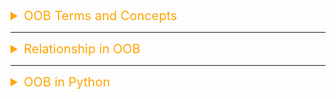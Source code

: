 <details><summary style="font-size:20px;color:Orange">OOB Terms and Concepts</summary>

#### Abstraction:

-   Abstraction is the concept of hiding the complex implementation details and showing only the essential features of an object.
-   It focuses on what an object does rather than how it does it, providing a simplified view that facilitates understanding and reduces complexity.
-   Abstraction is often achieved through interfaces or abstract classes.

**Abstraction** in the context of Object-Oriented Programming (OOP) is the concept of **hiding the complex implementation details** of a system and exposing only the essential, relevant features to the user. It allows developers to focus on **what** an object does rather than **how** it does it. Abstraction is achieved through abstract classes and interfaces, where only the necessary functionalities are shown, and unnecessary details are hidden.

In simple terms, abstraction lets you define **high-level behaviors** of objects while keeping the internal workings hidden from the user.

-   **Key Points of Abstraction**:

    -   **Hiding implementation details**: The internal complexity of an object or system is hidden, and only the functionality is exposed.
    -   **Focus on functionality**: Users interact with objects at a high level, knowing what the object can do but not how it performs its tasks.
    -   **Simplifies interactions**: It makes working with objects or systems easier by providing a simplified interface.

-   **How Abstraction Works**:

    -   **Abstract Classes**: A class that cannot be instantiated directly and is used to define a blueprint for other classes. Abstract classes may contain both abstract methods (methods with no implementation) and concrete methods.
    -   **Interfaces**: An interface defines a contract that implementing classes must fulfill, typically by providing method signatures without any implementation.

```python
from abc import ABC, abstractmethod

# Abstract class
class Animal(ABC):
    @abstractmethod
    def sound(self):
        pass  # Abstract method, no implementation

    def sleep(self):
        print(f"{self.__class__.__name__} is sleeping")

# Concrete class - inherits from Animal
class Dog(Animal):
    def sound(self):
        return "Bark"

# Concrete class - inherits from Animal
class Cat(Animal):
    def sound(self):
        return "Meow"

# Example usage
dog = Dog()
cat = Cat()

print(dog.sound())  # Output: Bark
print(cat.sound())  # Output: Meow

dog.sleep()  # Output: Dog is sleeping
cat.sleep()  # Output: Cat is sleeping
```

-   **Explanation**:

    -   **Abstract Class**: `Animal` is an abstract class with an abstract method `sound()`. It defines the common interface for all subclasses (like `Dog` and `Cat`), requiring them to provide their specific implementation of `sound()`.
    -   **Concrete Classes**: `Dog` and `Cat` are concrete subclasses that implement the `sound()` method. The user only knows that a `Dog` barks and a `Cat` meows, without knowing how the sounds are generated internally.
    -   **Simplification**: The internal workings of how the sound is made are abstracted away, so the user interacts with the simplified interface—just calling `sound()`.

-   **Benefits of Abstraction**:

    1. **Reduces complexity**: By hiding unnecessary details, abstraction makes systems easier to use and understand.
    2. **Improves code maintainability**: By separating the interface from implementation, changes can be made internally without affecting the external code.
    3. **Promotes modularity**: Different parts of a system can be developed and maintained independently, making the system more modular.
    4. **Enforces rules**: Abstraction ensures that derived classes implement the necessary methods, making sure that certain functionality is always present.

#### Encapsulation:

-   Encapsulation is the bundling of data (attributes) and methods that operate on the data within a single unit (class).
-   It hides the internal state of an object from the outside world and restricts access to it through well-defined interfaces.
-   Encapsulation helps achieve data abstraction and modularity, enhancing code maintainability and flexibility.

#### Polymorphism:

**Polymorphism** in the context of Object-Oriented Programming (OOP) refers to the ability of different objects to respond to the same method or function call in a way specific to their class or type. It allows one interface (or method name) to be used for different data types or objects, meaning that the same operation can behave differently on different classes or objects.

-   Polymorphism allows objects of different classes to be treated as objects of a common superclass.
-   It enables the same method name to behave differently depending on the object it is called on, based on the object's type.
-   Polymorphism is achieved through method overriding and method overloading.

1. **Compile-time Polymorphism (Static Polymorphism)**:

    - Achieved through **method overloading** or **operator overloading**.
    - Multiple methods can have the same name but different parameters (signature) within the same class.
    - Resolved at compile-time.

    ```python
    class Calculator:
        def add(self, a, b):
            return a + b

        def add(self, a, b, c):
            return a + b + c

    calc = Calculator()
    print(calc.add(2, 3))         # This will raise an error in Python (no compile-time polymorphism).
    print(calc.add(2, 3, 4))      # Python does not directly support method overloading.
    ```

2. **Run-time Polymorphism (Dynamic Polymorphism)**:

    - Achieved through **method overriding** in which a subclass provides a specific implementation of a method that is already defined in its superclass.
    - Resolved at runtime.
    - This is the most common form of polymorphism in OOP.

    ```python
    class Animal:
        def sound(self):
            return "Some generic sound"

    class Dog(Animal):
        def sound(self):
            return "Bark"

    class Cat(Animal):
        def sound(self):
            return "Meow"

    # Run-time polymorphism
    animals = [Dog(), Cat(), Animal()]

    for animal in animals:
        print(animal.sound())
    ```

    - The method `sound()` exists in both the `Animal` class and its subclasses `Dog` and `Cat`.
    - Even though we call the same method (`sound`) on different objects (instances of `Dog`, `Cat`, and `Animal`), the behavior changes according to the specific type of object.
    - This is an example of **run-time polymorphism** or **method overriding**.

-   **Key Concepts of Polymorphism**:

    -   **Method Overriding**: Subclasses provide a specific implementation of a method that is already defined in its superclass, allowing behavior to be dynamically determined at runtime.
    -   **Method Overloading**: Multiple methods with the same name but different parameter types or numbers, allowing different behavior based on the arguments passed (not natively supported in Python).

-   **Benefits of Polymorphism**:
    1. **Code Reusability**: Polymorphism allows developers to write more generic and reusable code.
    2. **Flexibility**: It allows one interface to be used with a variety of data types, improving flexibility.
    3. **Extensibility**: New classes can be added to a system without modifying existing code, as long as they adhere to the expected interface.

#### Inheritance:

In Python's Object-Oriented Programming (OOP), **inheritance** is a powerful concept that allows one class (called the **subclass** or **child class**) to inherit properties and behaviors (methods and attributes) from another class (the **superclass** or **parent class**). This promotes code reuse, as shared functionalities can be implemented once in a parent class and inherited by multiple subclasses. Inheritance also facilitates polymorphism and a hierarchical class structure, making code easier to extend and maintain.

-   Inheritance is a mechanism where a new class (subclass) is created by deriving properties from an existing class (superclass).
-   Subclasses inherit attributes and methods from their superclass and can override or extend them.
-   It promotes code reuse and allows for hierarchical organization of classes.

1. **Single Inheritance**:

    - When a subclass inherits from only one superclass. This is the most straightforward form of inheritance.

    ```python
    class Animal:
        def speak(self):
            return "Some sound"

    class Dog(Animal):
        def bark(self):
            return "Woof!"
    ```

2. **Multiple Inheritance**:

    - When a class inherits from more than one superclass.
    - Python supports multiple inheritance, but it can be complex because of potential method conflicts (which can arise when multiple parent classes have methods with the same name).
    - Python uses the **Method Resolution Order (MRO)** to determine the method call order when multiple inheritance is involved.

    ```python
    class Mammal:
        def breathe(self):
            return "Inhale, exhale"

    class Swimmer:
        def swim(self):
            return "Swim in the water"

    class Dolphin(Mammal, Swimmer):
        pass
    ```

    -`Method Resolution Order (MRO)`: - In cases of multiple inheritance, MRO determines the order in which classes are searched for a method. - Python uses the **C3 linearization algorithm** to establish MRO, which follows a depth-first, left-to-right hierarchy. - You can view a class’s MRO with `ClassName.__mro__` or `ClassName.mro()`.

3. **Multilevel Inheritance**:

    - A class inherits from another class, which in turn inherits from another class, forming a chain.
    - Example:

        ```python
        class LivingBeing:
            def is_alive(self):
                return True

        class Animal(LivingBeing):
            pass

        class Dog(Animal):
            def bark(self):
                return "Woof!"
        ```

4. **Hierarchical Inheritance**:

    - Multiple classes inherit from the same superclass.
    - Example:

        ```python
        class Animal:
            def speak(self):
                return "Animal sound"

        class Cat(Animal):
            def purr(self):
                return "Purr"

        class Dog(Animal):
            def bark(self):
                return "Woof!"
        ```

5. **Hybrid Inheritance**:

    - A combination of two or more types of inheritance.
    - Often used in complex scenarios where various classes are combined in a single design structure.

6. **Overriding Methods**:

    - **Method Overriding** occurs when a subclass provides a specific implementation of a method that is already defined in its superclass.
    - The subclass method overrides the superclass method, and Python calls the overridden method of the subclass.

    ```python
    class Animal:
        def sound(self):
            return "Some generic sound"

    class Dog(Animal):
        def sound(self):  # Overriding the sound method
            return "Woof!"

    dog = Dog()
    print(dog.sound())  # Output: Woof!
    ```

7. **Using `super()` Function**:

    - The `super()` function allows access to methods of the superclass from the subclass.
    - It is commonly used to call the `__init__` method of the superclass to initialize inherited attributes or to reuse superclass methods with additional functionality.

    ```python
    class Animal:
        def __init__(self, name):
            self.name = name

    class Dog(Animal):
        def __init__(self, name, breed):
            super().__init__(name)  # Call the superclass constructor
            self.breed = breed

    dog = Dog("Buddy", "Golden Retriever")
    print(dog.name)  # Output: Buddy
    print(dog.breed)  # Output: Golden Retriever
    ```

8. **Polymorphism in Inheritance**:

    - **Polymorphism** allows objects of different classes to be treated as objects of a common superclass.
    - It enables different classes to use the same interface, which simplifies calling methods across class types without needing to know the specific class.

    ```python
    class Animal:
        def speak(self):
            pass

    class Dog(Animal):
        def speak(self):
            return "Woof!"

    class Cat(Animal):
        def speak(self):
            return "Meow!"

    # Polymorphic function
    def animal_sound(animal):
        print(animal.speak())

    animal_sound(Dog())  # Output: Woof!
    animal_sound(Cat())  # Output: Meow!
    ```

9. **Benefits of Inheritance**:

    1. **Code Reusability**: Common code resides in the superclass, making it reusable across multiple subclasses.
    2. **Enhanced Maintainability**: Changes in the superclass propagate to subclasses, simplifying maintenance.
    3. **Simplifies Code with Polymorphism**: Methods can be called on different subclass instances without needing type checks.
    4. **Improves Readability**: Hierarchical structures organize related classes, improving the readability and structure of code.

10. **Key Points to Remember**:

    - **Inheritance Hierarchies**: Avoid deep inheritance hierarchies as they may introduce complexity. Keep hierarchies simple for easy debugging and maintenance.
    - **Composition over Inheritance**: Sometimes, using **composition** (including instances of other classes as attributes) is preferred over inheritance for more flexibility and modularity.
    - **Multiple Inheritance Caution**: In scenarios where multiple inheritance is unavoidable, be aware of potential method conflicts and rely on MRO to understand method calls.

#### Composition:

**Composition** in Object-Oriented Programming (OOP) is a design principle in which one class contains references to objects of other classes, rather than inheriting their behavior. This allows a class to achieve complex functionality by using or "composing" other objects as attributes, rather than inheriting from them. Composition promotes modular, flexible, and maintainable code, as changes in one component class do not directly impact the others, unlike inheritance.

1. **Has-a Relationship**:

    - Composition represents a **"has-a"** relationship between classes, as opposed to inheritance, which represents an **"is-a"** relationship.
    - For example, a `Car` **has-a** `Engine`, a `House` **has-a** `Door`.

2. **Object Usage**:

    - A class (composite class) contains instances of other classes (component classes) as attributes. This enables it to use the functionalities of the component classes without needing to inherit from them.
    - This way, each component can be developed independently and can be reused across different composite classes.

3. **Flexibility and Reusability**:

    - Composition allows combining objects to achieve complex functionality.
    - It makes code more flexible and reusable, as you can change or replace a component class independently of the composite class.

4. **Better for Some Scenarios than Inheritance**:
    - Composition is preferred over inheritance when a class doesn’t naturally fit into a hierarchy or when the relationship between classes is not strictly hierarchical.

-   **Composition** vs. **Inheritance**: When to Use Which?

    -   `Use Inheritance` when:

        -   The relationship between classes is naturally hierarchical (e.g., `Bird` is a type of `Animal`).
        -   You need to leverage polymorphism, where objects of different subclasses are treated uniformly.

    -   `Use Composition` when:

        -   Classes should be decoupled and independently replaceable.
        -   You need more flexibility to combine behaviors rather than force classes into a strict hierarchy.

-   **Example**: Consider a `Library` class composed of `Book` and `LibraryMember` classes.

    ```python
    class Book:
        def __init__(self, title, author):
            self.title = title
            self.author = author

    class LibraryMember:
        def __init__(self, name):
            self.name = name
            self.borrowed_books = []

        def borrow_book(self, book):
            self.borrowed_books.append(book)
            return f"{self.name} borrowed {book.title} by {book.author}"

    class Library:
        def __init__(self):
            self.books = []
            self.members = []

        def add_book(self, book):
            self.books.append(book)
            return f"Book '{book.title}' added to library."

        def add_member(self, member):
            self.members.append(member)
            return f"Member '{member.name}' added to library."

        def borrow_book(self, member_name, book_title):
            member = next((m for m in self.members if m.name == member_name), None)
            book = next((b for b in self.books if b.title == book_title), None)

            if member and book:
                self.books.remove(book)
                return member.borrow_book(book)
            return "Book or member not found."

    # Create instances and use the Library
    library = Library()
    book1 = Book("1984", "George Orwell")
    member1 = LibraryMember("Alice")

    print(library.add_book(book1))  # Output: Book '1984' added to library.
    print(library.add_member(member1))  # Output: Member 'Alice' added to library.
    print(library.borrow_book("Alice", "1984"))  # Output: Alice borrowed 1984 by George Orwell
    ```

-   **Advantages of Composition**:

    -   `Scalability`: If new types of resources (e.g., `Magazine`) or features are needed, they can be added independently without modifying the `Library` class.
    -   `Maintainability`: The `Library` class does not need to manage the internal details of `Book` or `LibraryMember`; it only uses their public interfaces.
    -   `Decoupling`: Composition leads to decoupled code where each class is responsible for its own behavior, making the code more maintainable and flexible.
    -   `Encapsulation`: By embedding one class within another, composition provides a way to encapsulate different parts of the functionality, allowing you to hide implementation details.
    -   `Reusability`: Components (like `Engine`, `Tire`, `Book`, etc.) are reusable across various classes without duplicating code or forcing inheritance.

#### Method Overriding:

-   Method overriding occurs when a subclass provides a specific implementation of a method that is already defined in its superclass.
-   It allows subclasses to customize or extend the behavior of inherited methods.
-   Overridden methods have the same signature (name and parameters) as the methods they override.

#### Method Overloading:

-   Method overloading refers to defining multiple methods in a class with the same name but different parameters.
-   Python does not support method overloading by default (unlike languages like `Java` or `C++`), but it can be simulated using default parameter values or variable-length argument lists.

</details>

---

<details><summary style="font-size:20px;color:Orange">Relationship in OOB</summary>

In Object-Oriented Programming (OOP), a relationship refers to the connection or association between classes or objects. It defines how classes or objects interact with each other to achieve specific functionalities or behaviors. Relationships are essential for modeling and designing complex systems by representing the connections and dependencies between different parts of a program.

```python
# Inheritance - Base class and derived classes
class Animal:
    def __init__(self, name, species):
        self.name = name
        self.species = species

    def make_sound(self):
        return "Some generic sound"

    def __str__(self):
        return f"{self.name} is a {self.species}"

# Inheritance - Subclasses
class Mammal(Animal):
    def __init__(self, name, species, is_warm_blooded=True):
        super().__init__(name, species)
        self.is_warm_blooded = is_warm_blooded

    def make_sound(self):
        return "Mammal sound"

class Bird(Animal):
    def __init__(self, name, species, can_fly=True):
        super().__init__(name, species)
        self.can_fly = can_fly

    def make_sound(self):
        return "Chirp chirp"

# Composition - Nest cannot exist without Bird
class Nest:
    def __init__(self, material):
        self.material = material

    def __str__(self):
        return f"Nest made of {self.material}"

class BirdWithNest(Bird):
    def __init__(self, name, species, material="sticks"):
        super().__init__(name, species)
        self.nest = Nest(material)  # Nest is part of Bird

# Association - Zoo uses Animals (has a relationship with Animal objects)
# Aggregation - Animals can exist independently of Zoo
class Zoo:
    def __init__(self, name):
        self.name = name
        self.animals = []   # Aggregation: Zoo contains animals but animals can exist outside the zoo.

    def add_animal(self, animal):
        self.animals.append(animal)

    def perform_zookeeper_duties(self, zookeeper):
        for animal in self.animals:
            zookeeper.feed_animal(animal)

# Composition - Zookeeper cannot exist without Zoo
class Zookeeper:
    def feed_animal(self, animal):
        print(f"Zookeeper is feeding the {animal.species}.")

# Dependency - Vet depends on Animals for treatment
class Vet:
    def treat(self, animal):
        print(f"Vet is treating {animal.name}, the {animal.species}")

# Demonstrating the concepts
def main():
    # Inheritance - Mammals and Birds are inherited from Animal
    lion = Mammal("Lion", "Panthera leo")
    eagle = Bird("Eagle", "Aquila chrysaetos")

    # Aggregation - Zoo can contain animals
    zoo = Zoo("City Zoo")
    zoo.add_animal(lion)
    zoo.add_animal(eagle)

    # Showing all animals in the zoo (Aggregation: Zoo has animals)
    zoo.show_animals()

    # Composition - Bird with a nest (Nest cannot exist without Bird)
    sparrow = BirdWithNest("Sparrow", "Passeridae", "grass")
    print(sparrow)
    print(sparrow.nest)

    # Association - Vet treating animals
    vet = Vet()
    vet.treat(lion)  # Dependency: Vet depends on the Animal for treatment

if __name__ == "__main__":
    main()
```

1.  **Association**: Association represents a relationship between two classes, indicating that objects of one class are connected to objects of another class.

    -   It can be a one-to-one, one-to-many, or many-to-many relationship.
    -   Associations can be bidirectional or unidirectional.
    -   It's often represented by a line connecting the associated classes on a class diagram.
    -   Multiplicity notation indicates the number of instances allowed in the relationship.

    ```python
    class Zookeeper:
        def feed_animal(self, animal):
            print(f"Zookeeper is feeding the {animal.species}.")

    # Create instances
    zookeeper = Zookeeper()
    lion = Animal("Lion", "Roar")

    # Association
    zookeeper.feed_animal(lion)
    ```

    -   In this example, the `Zookeeper` class has a method feed_animal, creating an association with the `Animal` class. An instance of `Zookeeper` can interact with instances of Animal, demonstrating a simple form of association.
    -   In another example, the `Zoo` class is associated with the `Animal` class because it uses `Animal` objects. The Zoo does not "own" the animals but can interact with them (association).

2.  **Aggregation**: Aggregation is a special form of association where one class represents the "whole" and another class represents the "part." The part can exist independently of the whole.

    -   Aggregation implies a relationship where one class contains another class, but the contained class can exist on its own.
    -   It's often represented by a diamond shape on the side of the whole class.
    -   Aggregation is less restrictive than composition; the part can be shared among different wholes.

    ```python

    class Zoo:
        def __init__(self, name):
            self.name = name
            self.animals = []

        def add_animal(self, animal):
            self.animals.append(animal)

        def perform_zookeeper_duties(self, zookeeper):
            for animal in self.animals:
                zookeeper.feed_animal(animal)

    # Create instances
    zoo = Zoo("City Zoo")
    lion = Animal("Lion", "Roar")

    # Aggregation
    zoo.add_animal(lion)
    ```

    -   In this example, the `Zoo` class has a list of `Animal` objects. The `Zoo` is the whole, and `Animal` is the part. The `Animal` instances can exist independently, and the `Zoo` class can aggregate multiple `Animal` instances.
    -   The `Zoo` contains a list of `Animal` objects (mammals and birds). The `Zoo` can exist without these specific animals, and the animals can exist independently of the `Zoo`. This is an example of aggregation.

3.  **Composition**: Composition is a stronger form of aggregation where the part cannot exist independently of the whole. If the whole is destroyed, the parts are also destroyed.

    -   It implies a strong ownership relationship. The part is a fundamental component of the whole.
    -   It's often represented by a filled diamond shape on the side of the whole class.
    -   Lifecycle management of the part is controlled by the whole.

    ```python

    class Zoo:
        def __init__(self, name):
            self.name = name
            self.animals = []

        def add_animal(self, animal):
            self.animals.append(animal)

        def perform_zookeeper_duties(self, zookeeper):
            for animal in self.animals:
                zookeeper.feed_animal(animal)

    # Create instances
    zoo = Zoo("City Zoo")
    lion = Animal("Lion", "Roar")
    zookeeper = Zookeeper()

    # Composition
    zoo.add_animal(lion)
    zoo.perform_zookeeper_duties(zookeeper)
    ```

    -   In this example, the `Zoo` class has a method `perform_zookeeper_duties(zookeeper)` that takes a `Zookeeper` instance and performs duties for each animal in the `zoo`. The `Zoo` and `Zookeeper` classes are in a composition relationship because the `Zookeeper` is an integral part of the `Zoo`, and its actions are tightly coupled with the zoo's functionality.
    -   The `BirdWithNest` class contains a `Nest` object, and this is an example of composition because a `Nest` cannot exist without a Bird. If a `BirdWithNest` object is destroyed, the `Nest` object is destroyed as well. In composition, the contained object’s lifecycle is dependent on the container object.

4.  **Inheritance**: Inheritance represents an "is-a" relationship, where a subclass inherits attributes and behaviors from a superclass.

    -   It allows the creation of a new class based on an existing class.
    -   The subclass (derived class) inherits the properties and behaviors of the superclass (base class).
    -   It promotes code reuse and supports the concept of polymorphism.

    ```python
    class Animal:
        def __init__(self, species):
            self.species = species

        def make_sound(self):
            print("Generic animal sound")


    class Dog(Animal):
        def make_sound(self):
            print("Woof!")

    # Inheritance
    dog = Dog("Canine")
    dog.make_sound()  # Outputs: Woof!
    ```

    -   In this example, `Dog` is a subclass of `Animal`. The `Dog` class inherits the species attribute from the `Animal` class and overrides the make_sound method.

5.  **Dependency**: Dependency is a relationship where one class relies on another class, but it is not part of an association, aggregation, or composition. It indicates that a change in one class may affect another class.

    -   Dependency refers to one class depending on another for some operation.
    -   It is a weaker relationship compared to association.
    -   Dependencies are typically represented by a dashed arrow on a class diagram.
    -   Changes in the independent class may require modifications in the dependent class.

    ```python
    # Dependency - Vet depends on Animals for treatment
    class Vet:
        def treat(self, animal):
            print(f"Vet is treating {animal.name}, the {animal.species}")

    # Association - Vet treating animals
    vet = Vet()
    vet.treat(lion)  # Dependency: Vet depends on the Animal for treatment
    ```

    -   The `Vet` class depends on the `Animal` class to perform its operation. The `Vet` class has a treat method that operates on `Animal` objects. If there are no animals, the vet cannot perform any treatment, showing a dependency relationship.

</details>

---

<details><summary style="font-size:20px;color:Orange">OOB in Python</summary>

In Python, class definitions can include various arguments and features. Below is a list of commonly used arguments with examples:

-   **Class Body**: The class body contains attributes and methods.

    ```python
    class MyClass:
        attribute = "value"

        def method(self):
            return "Hello, world!"
    ```

-   **Inheritance**: You can inherit from one or more classes.

    ```python
    class ChildClass(ParentClass):
        pass
    ```

-   **Metaclasses**: You can specify a metaclass for customizing class creation.

    ```python
    class MyClass(metaclass=MyMetaclass):
        pass
    ```

-   **Class Attributes**: Class attributes are shared among all instances of a class.

    ```python
    class MyClass:
        class_attribute = "shared"
    ```

-   **Constructor (\_\_init\_\_)**: The constructor initializes instance attributes.

    ```python
    class MyClass:
        def __init__(self, arg1, arg2):
            self.arg1 = arg1
            self.arg2 = arg2
    ```

-   **Slots**: Slots restrict the attributes a class can have.

    ```python
    class MyClass:
        __slots__ = ("attr1", "attr2")
    ```

-   **Property**: Properties allow you to use methods as attributes.

    ```python
    class MyClass:
        @property
        def my_property(self):
            return "This is a property."
    ```

-   **Docstring**: A docstring provides documentation for the class.

    ```python
    class MyClass:
        """This is a docstring."""
    ```

-   **Decorator**: You can use decorators to modify class behavior.

    ```python
    @my_decorator
    class MyClass:
        pass
    ```

-   **Classmethod**: The `classmethod()` decorator is used to define class methods, which are methods that operate on the class itself rather than instances of the class. Class methods receive the class itself as the first argument (`cls` by convention), rather than the instance (`self`).

    ```python
    class MyClass:
        @classmethod
        def my_class_method(cls):
            return "Class method."
    ```

-   **Staticmethod**: The `staticmethod()` decorator is used to define static methods, which are methods that do not operate on instances or class variables. They are similar to regular functions but are defined within a class for organization purposes.

    ```python
    class MyClass:
        @staticmethod
        def my_static_method():
            return "Static method."
    ```

-   **Abstractmethod**: The `abstractmethod()` decorator is used to define abstract methods within abstract base classes. Abstract methods are methods that must be implemented by concrete subclasses. Abstract base classes cannot be instantiated directly.

    ```python
    from abc import ABC, abstractmethod

    class Shape(ABC):
        @abstractmethod
        def area(self):
            pass

    class Rectangle(Shape):
        def __init__(self, length, width):
            self.length = length
            self.width = width

        def area(self):
            return self.length * self.width

    rect = Rectangle(5, 4)
    print("Area of rectangle:", rect.area())  # Output: 20
    ```

-   **Abstract Classes (abc module)**: Abstract classes define abstract methods that must be implemented by subclasses.

#### Some Important Special Methods

-   **\_\_new\_\_()** Method: The `__new__()` method is a special method in Python that is responsible for creating a new instance of a class. It is a static method that is called before the **\_\_init\_\_()** method during object instantiation. The primary purpose of `__new__()` is to create and return a new instance of the class.

    ```python
    class MyClass:
        def __new__(cls, *args, **kwargs):
            print("Creating a new instance of MyClass")
            instance = super().__new__(cls)  # Create a new instance
            return instance

    # Instantiate MyClass
    obj = MyClass()
    ```

    -   We define a class MyClass with a custom `__new__()` method.
    -   Inside `__new__()`, we print a message to indicate that a new instance is being created.
    -   We call the superclass's `__new__()` method to create the instance.
    -   Finally, we return the newly created instance.

-   **\_\_call\_\_()** Method: The `__call__()` method allows an object to be called as if it were a function. When an object's `__call__()` method is invoked, the object behaves as a callable, similar to a function.

    ```python
    class CallableClass:
        def __call__(self, *args, **kwargs):
            print("CallableClass instance is called")

    # Create an instance of CallableClass
    obj = CallableClass()

    # Call the instance as if it were a function
    obj()
    ```

    -   We define a class CallableClass with a `__call__()` method.
    -   Inside `__call__()`, we print a message to indicate that the instance is being called.
    -   We create an instance obj of CallableClass.
    -   We call the instance obj as if it were a function, which invokes its `__call__()` method.

-   **\_\_annotations\_\_** Attribute: The `__annotations__` attribute is a special attribute that stores annotations associated with function or method arguments and return values. Annotations are optional metadata that can be added to function definitions to provide additional information about the function's parameters and return values.

    ```python
    def add(x: int, y: int) -> int:
        return x + y

    # Access the annotations
    print(add.__annotations__)
    ```

    -   We define a function add that takes two arguments x and y, both of type int, and returns an int.
    -   We add annotations to the function parameters and return value using the : syntax.
    -   We access the `__annotations__` attribute of the function to retrieve the annotations.
    -   The `__annotations__` attribute returns a dictionary containing the annotations for each parameter and the return value.

-   **\_\_new\_\_()** vs **\_\_init\_\_()**:

    -   **\_\_new\_\_()**: The `__new__()` method is responsible for creating a new instance of a class. It returns a new instance of the class. This instance is then passed as the first argument (`self`) to the `__init__` method.

        -   Instance creation refers to the process of creating a new instance of a class, i.e., allocating memory for the object and setting up its initial state.
        -   Instance creation occurs before instance initialization. The `__new__()` method is called first, followed by the `__init__` method.
        -   The `__new__()` method returns the newly created instance, which is then passed to the `__init__` method for initialization.

    -   **\_\_init\_\_()**: The `__init__()` method is responsible for initializing the newly created instance after it has been created by `__new__()`. It is an instance method that is called after the `__new__()` method, with the newly created instance (`self`) as its first argument.
        -   Instance initialization refers to the process of setting up the initial state of the newly created instance, such as initializing instance variables, performing setup tasks, or any other initialization logic.
        -   Instance initialization occurs after instance creation. The `__init__()` method is called after `__new__()` and receives the newly created instance as its first argument (`self`).
        -   Inside the `__init__()` method, you typically perform actions such as initializing instance variables, setting up the object's initial state, or performing any other initialization tasks specific to the object.

</details>
